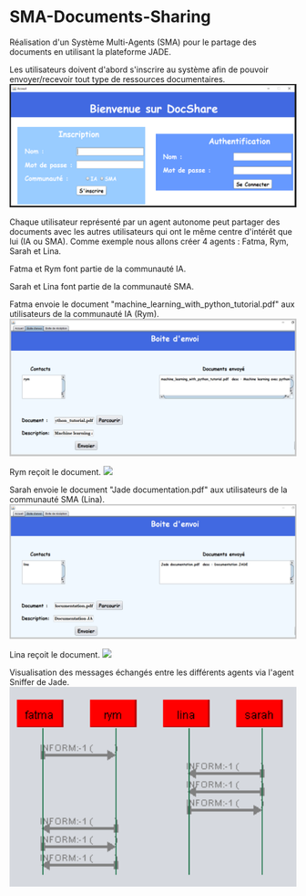 # SMA-Documents-Sharing
Réalisation d'un Système Multi-Agents (SMA) pour le partage des documents en utilisant la plateforme JADE.

Les utilisateurs doivent d'abord s'inscrire au système afin de pouvoir envoyer/recevoir tout type de ressources documentaires. 
<img  src="ScreenShots/Home.PNG">

Chaque utilisateur représenté par un agent autonome peut partager des documents avec les autres utilisateurs qui ont le même centre d'intérêt que lui (IA ou SMA).
Comme exemple nous allons créer 4 agents : Fatma, Rym, Sarah et Lina. 

Fatma et Rym font partie de la communauté IA. 

Sarah et Lina font partie de la communauté SMA. 

Fatma envoie le document "machine_learning_with_python_tutorial.pdf" aux utilisateurs de la communauté IA (Rym). 
<img  src="ScreenShots/Boite d'envoi IA (Fatma) .PNG">

Rym reçoit le document. 
<img  src="ScreenShots/Boite réception IA (rym) .PNG">

Sarah envoie le document "Jade documentation.pdf" aux utilisateurs de la communauté SMA (Lina). 
<img  src="ScreenShots/Boite d'envoi SMA (Sarah).PNG">

Lina reçoit le document. 
<img  src="ScreenShots/Boite réception SMA (Lina).PNG">

Visualisation des messages échangés entre les différents agents via l'agent Sniffer de Jade. 
<img  src="ScreenShots/Massages échangés (Sniffer).PNG" width=700>
